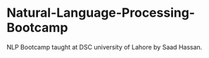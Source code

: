 # Natural-Language-Processing-Bootcamp
NLP Bootcamp taught at DSC university of Lahore by Saad Hassan.
